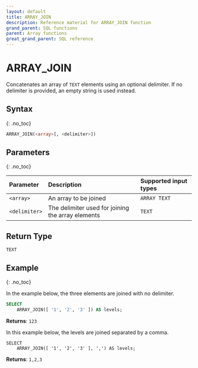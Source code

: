 ```yaml
---
layout: default
title: ARRAY_JOIN
description: Reference material for ARRAY_JOIN function
grand_parent: SQL functions
parent: Array functions
great_grand_parent: SQL reference
---
```


# ARRAY\_JOIN

Concatenates an array of `TEXT` elements using an optional delimiter. If no delimiter is provided, an empty string is used instead.

## Syntax
{: .no_toc}

```sql
ARRAY_JOIN(<array>[, <delimiter>])
```

## Parameters 
{: .no_toc} 

| Parameter     | Description                            | Supported input types | 
| :------------- | :------------------------------------ |:---------|
| `<array>`       | An array to be joined | `ARRAY TEXT` |
| `<delimiter>` | The delimiter used for joining the array elements | `TEXT` | 

## Return Type
`TEXT`

## Example
{: .no_toc}

In the example below, the three elements are joined with no delimiter.

```sql
SELECT
	ARRAY_JOIN([ '1', '2', '3' ]) AS levels;
```

**Returns**: `123`

In this example below, the levels are joined separated by a comma. 

```
SELECT
	ARRAY_JOIN([ '1', '2', '3' ], ',') AS levels;
```

**Returns**: `1,2,3`
